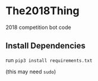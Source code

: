 # The2018Thing

2018 competition bot code


## Install Dependencies

run `pip3 install requirements.txt`

(this may need `sudo`)


